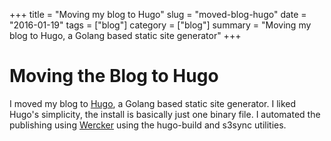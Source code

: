 +++ 
title = "Moving my blog to Hugo" 
slug = "moved-blog-hugo" 
date = "2016-01-19" 
tags = ["blog"] 
category = ["blog"]
summary = "Moving my blog to Hugo, a Golang based static site generator" 
+++

# Moving the Blog to Hugo

I moved my blog to [Hugo](https://gohugo.io/), a Golang based static site generator.
I liked Hugo's simplicity, the install is basically just one binary file. I automated the publishing using [Wercker](http://wercker.com/) using
the hugo-build and s3sync utilities.
